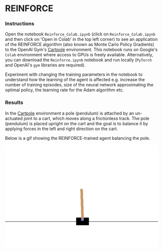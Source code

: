 # REINFORCE

### Instructions

Open the notebook `Reinforce_Colab.ipynb` (click on `Reinforce_Colab.ipynb` and then click on 'Open in Colab' in the top left corner) to see an application of the REINFORCE algorithm (also known as Monte Carlo Policy Gradients) to the OpenAI Gym's [Cartpole](https://github.com/openai/gym/blob/master/gym/envs/classic_control/cartpole.py) environment. This notebook runs on Google's `Colab` environment where access to GPUs is freely available. Alternatively, you can download the `Reinforce.ipynb` notebook and run locally (``PyTorch`` and OpenAI's ``gym`` libraries are required).

Experiment with changing the training parameters in the notebook to understand how the learning of the agent is affected e.g. increase the number of training episodes, size of the neural network approximating the optimal policy, the learning rate for the Adam algorithm etc.

### Results 

In the [Cartpole](https://github.com/openai/gym/blob/master/gym/envs/classic_control/cartpole.py) environment a pole (pendulum) is attached by an un-actuated joint to a cart, which moves along a frictionless track. The pole (pendulum) is placed upright on the cart and the goal is to balance it by applying forces in the left and right direction on the cart.

Below is a gif showing the REINFORCE-trained agent balancing the pole.


![Reinforce trained agent](Reinforce_Cart_Pole_v0.gif)
